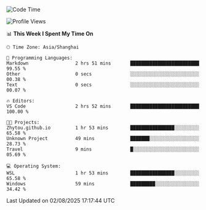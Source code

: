 <!--START_SECTION:waka-->
![Code Time](http://img.shields.io/badge/Code%20Time-3%2C053%20hrs%2049%20mins-blue)

![Profile Views](http://img.shields.io/badge/Profile%20Views-1-blue)

📊 **This Week I Spent My Time On** 

```text
🕑︎ Time Zone: Asia/Shanghai

💬 Programming Languages: 
Markdown                 2 hrs 51 mins       █████████████████████████   99.55 % 
Other                    0 secs              ░░░░░░░░░░░░░░░░░░░░░░░░░   00.38 % 
Text                     0 secs              ░░░░░░░░░░░░░░░░░░░░░░░░░   00.07 % 

🔥 Editors: 
VS Code                  2 hrs 52 mins       █████████████████████████   100.00 % 

🐱‍💻 Projects: 
Zhytou.github.io         1 hr 53 mins        ████████████████░░░░░░░░░   65.58 % 
Unknown Project          49 mins             ███████░░░░░░░░░░░░░░░░░░   28.73 % 
Travel                   9 mins              █░░░░░░░░░░░░░░░░░░░░░░░░   05.69 % 

💻 Operating System: 
WSL                      1 hr 53 mins        ████████████████░░░░░░░░░   65.58 % 
Windows                  59 mins             █████████░░░░░░░░░░░░░░░░   34.42 % 
```


 Last Updated on 02/08/2025 17:17:44 UTC
<!--END_SECTION:waka-->
